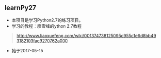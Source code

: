 ## learnPy27

* 本项目是学习Python2.7的练习项目。
* 学习的教程：廖雪峰的ython 2.7教程
> http://www.liaoxuefeng.com/wiki/001374738125095c955c1e6d8bb493182103fac9270762a000
* 始于2017-05-15